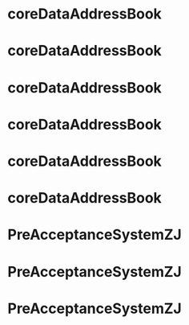 # coreDataAddressBook
# coreDataAddressBook
# coreDataAddressBook
# coreDataAddressBook
# coreDataAddressBook
# coreDataAddressBook
# PreAcceptanceSystemZJ
# PreAcceptanceSystemZJ
# PreAcceptanceSystemZJ
